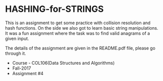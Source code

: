 # HASHING-for-STRINGS

This is an assignment to get some practice with collision resolution and hash functions. 
On the side we also got to learn basic string manipulations. 
It was a fun assignment where the task was to find valid anagrams of a given input.

The details of the assignment are given in the README.pdf file, please go through it.

* Course - COL106(Data Structures and Algorithms)
* Fall-2017
* Assignment #4
